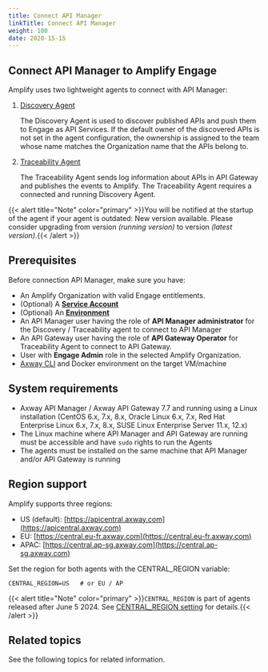 ```yaml
---
title: Connect API Manager
linkTitle: Connect API Manager
weight: 100
date: 2020-15-15
---
```


## Connect API Manager to Amplify Engage

Amplify uses two lightweight agents to connect with API Manager:

1. [Discovery Agent](https://docs.axway.com/bundle/amplify-central/page/docs/connect_manage_environ/connect_api_manager/install_discovery_agent/index.html)  

   The Discovery Agent is used to discover published APIs and push them to Engage as API Services. If the default owner of the discovered APIs is not set in the agent configuration, the ownership is assigned to the team whose name matches the Organization name that the APIs belong to. 

3. [Traceability Agent](https://docs.axway.com/bundle/amplify-central/page/docs/connect_manage_environ/connect_api_manager/install_traceability_agent/index.html)

   The Traceability Agent sends log information about APIs in API Gateway and publishes the events to Amplify. The Traceability Agent requires a connected and running Discovery Agent.

{{< alert title="Note" color="primary" >}}You will be notified at the startup of the agent if your agent is outdated: New version available. Please consider upgrading from version *(running version)* to version *(latest version)*.{{< /alert >}}

## Prerequisites

Before connection API Manager, make sure you have:

* An Amplify Organization with valid Engage entitlements.
* (Optional) A [**Service Account**](https://docs.axway.com/bundle/platform-management/page/docs/management_guide/organizations/managing_organizations/index.html#managing-service-accounts)
* (Optional) An [**Environment**](/docs/integrate_with_central/cli_central/cli_environments)
* An API Manager user having the role of **API Manager administrator** for the Discovery / Traceability agent to connect to API Manager
* An API Gateway user having the role of **API Gateway Operator** for Traceability Agent to connect to API Gateway.
* User with **Engage Admin** role in the selected Amplify Organization​.
* [Axway CLI](https://docs.axway.com/bundle/amplify-central/page/docs/integrate_with_central/cli_central/index.html) and Docker environment on the target VM/machine​

## System requirements

* Axway API Manager / Axway API Gateway 7.7 and running using a Linux installation (CentOS 6.x, 7.x, 8.x,  Oracle Linux 6.x, 7.x, Red Hat Enterprise Linux 6.x, 7.x, 8.x, SUSE Linux Enterprise Server 11.x, 12.x)
* The Linux machine where API Manager and API Gateway are running must be accessible and have `sudo` rights to run the Agents
* The agents must be installed on the same machine that API Manager and/or API Gateway is running

## Region support

Amplify supports three regions:

* US (default): [https://apicentral.axway.com](https://apicentral.axway.com)
* EU: [https://central.eu-fr.axway.com](https://central.eu-fr.axway.com)
* APAC: [https://central.ap-sg.axway.com](https://central.ap-sg.axway.com)

Set the region for both agents with the CENTRAL_REGION variable:

`CENTRAL_REGION=US   # or EU / AP`

{{< alert title="Note" color="primary" >}}`CENTRAL_REGION` is part of agents released after June 5 2024. See [CENTRAL_REGION setting](/docs/connect_manage_environ/connected_agent_common_reference/network_traffic#central_region-setting) for details.{{< /alert >}}

## Related topics

See the following topics for related information.
